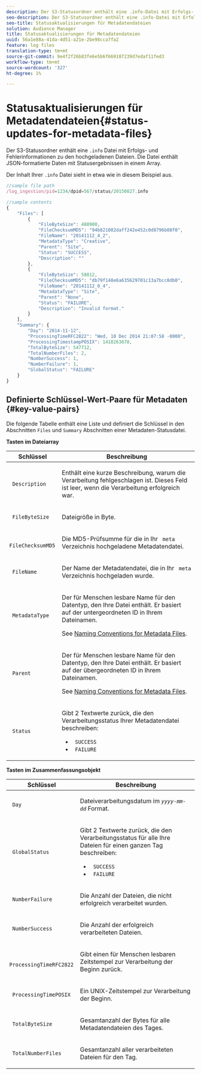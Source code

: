 ```yaml
---
description: Der S3-Statusordner enthält eine .info-Datei mit Erfolgs- und Fehlerinformationen zu den hochgeladenen Dateien. Die Datei enthält JSON-formatierte Daten mit Statusergebnissen in einem Array.
seo-description: Der S3-Statusordner enthält eine .info-Datei mit Erfolgs- und Fehlerinformationen zu den hochgeladenen Dateien. Die Datei enthält JSON-formatierte Daten mit Statusergebnissen in einem Array.
seo-title: Statusaktualisierungen für Metadatendateien
solution: Audience Manager
title: Statusaktualisierungen für Metadatendateien
uuid: 56a1e88a-41da-4d51-a21e-2be98cca7fa2
feature: log files
translation-type: tm+mt
source-git-commit: 9e4f2f26b83fe6e5b6f669107239d7edaf11fed3
workflow-type: tm+mt
source-wordcount: '327'
ht-degree: 1%

---
```



# Statusaktualisierungen für Metadatendateien{#status-updates-for-metadata-files}

Der S3-Statusordner enthält eine `.info` Datei mit Erfolgs- und Fehlerinformationen zu den hochgeladenen Dateien. Die Datei enthält JSON-formatierte Daten mit Statusergebnissen in einem Array.

Der Inhalt Ihrer `.info` Datei sieht in etwa wie in diesem Beispiel aus.

```js
//sample file path
/log_ingestion/pid=1234/dpid=567/status/20150827.info

//sample contents
{
    "Files": [
        {
            "FileByteSize": 488900,
            "FileChecksumMD5": "94b821082daff242e452c0d8796b08f0",
            "FileName": "20141112_4_2",
            "MetadataType": "Creative",
            "Parent": "Site",
            "Status": "SUCCESS",
            "Description": ""
        },
        {
            "FileByteSize": 58812,
            "FileChecksumMD5": "db79f148e6a635629701c13a7bcc8db0",
            "FileName": "20141112_0_4",
            "MetadataType": "Site",
            "Parent": "None",
            "Status": "FAILURE",
            "Description": "Invalid format."
        }
    ],
    "Summary": {
        "Day": "2014-11-12",
        "ProcessingTimeRFC2822": "Wed, 10 Dec 2014 21:07:58 -0000",
        "ProcessingTimestampPOSIX": 1418263678,
        "TotalByteSize": 547712,
        "TotalNumberFiles": 2,
        "NumberSuccess": 1,
        "NumberFailure": 1,
        "GlobalStatus": "FAILURE"
    }
}
```

## Definierte Schlüssel-Wert-Paare für Metadaten {#key-value-pairs}

Die folgende Tabelle enthält eine Liste und definiert die Schlüssel in den Abschnitten `Files` und `Summary` Abschnitten einer Metadaten-Statusdatei.

**Tasten im Dateiarray**

<table id="table_BF23C032FEFA446282E9364E85BE8C9F"> 
 <thead> 
  <tr> 
   <th colname="col1" class="entry"> Schlüssel </th> 
   <th colname="col2" class="entry"> Beschreibung </th> 
  </tr> 
 </thead>
 <tbody> 
  <tr> 
   <td colname="col1"> <p> <code> Description</code> </p> </td> 
   <td colname="col2"> <p>Enthält eine kurze Beschreibung, warum die Verarbeitung fehlgeschlagen ist. Dieses Feld ist leer, wenn die Verarbeitung erfolgreich war. </p> </td> 
  </tr> 
  <tr> 
   <td colname="col1"> <p> <code> FileByteSize</code> </p> </td> 
   <td colname="col2"> <p>Dateigröße in Byte. </p> </td> 
  </tr> 
  <tr> 
   <td colname="col1"> <p> <code> FileChecksumMD5</code> </p> </td> 
   <td colname="col2"> <p>Die MD5-Prüfsumme für die in Ihr <code> meta</code> Verzeichnis hochgeladene Metadatendatei. </p> </td> 
  </tr> 
  <tr> 
   <td colname="col1"> <p> <code> FileName</code> </p> </td> 
   <td colname="col2"> <p>Der Name der Metadatendatei, die in Ihr <code> meta</code> Verzeichnis hochgeladen wurde. </p> </td> 
  </tr> 
  <tr> 
   <td colname="col1"> <p> <code> MetadataType</code> </p> </td> 
   <td colname="col2"> <p>Der für Menschen lesbare Name für den Datentyp, den Ihre Datei enthält. Er basiert auf der untergeordneten ID in Ihrem Dateinamen. </p> <p>See <a href="../../../reporting/audience-optimization-reports/metadata-files-intro/metadata-file-names.md"> Naming Conventions for Metadata Files</a>. </p> </td> 
  </tr> 
  <tr> 
   <td colname="col1"> <p> <code> Parent</code> </p> </td> 
   <td colname="col2"> <p>Der für Menschen lesbare Name für den Datentyp, den Ihre Datei enthält. Er basiert auf der übergeordneten ID in Ihrem Dateinamen. </p> <p>See <a href="../../../reporting/audience-optimization-reports/metadata-files-intro/metadata-file-names.md"> Naming Conventions for Metadata Files</a>. </p> </td> 
  </tr> 
  <tr> 
   <td colname="col1"> <p> <code> Status</code> </p> </td> 
   <td colname="col2"> <p>Gibt 2 Textwerte zurück, die den Verarbeitungsstatus Ihrer Metadatendatei beschreiben: </p> 
    <ul id="ul_3814EBB6B42B4EB294B1ABA5782190B6"> 
     <li id="li_92AAECE7E9A44B1193A1D93ABBCE46B0"> <code> SUCCESS</code> </li> 
     <li id="li_3109F4E254374117A89CB989F221CB18"> <code> FAILURE</code> </li> 
    </ul> </td> 
  </tr> 
 </tbody> 
</table>

**Tasten im Zusammenfassungsobjekt**

<table id="table_C765A0CDBAA14A2FB5E0D38BDD1D292A"> 
 <thead> 
  <tr> 
   <th colname="col1" class="entry"> Schlüssel </th> 
   <th colname="col2" class="entry"> Beschreibung </th> 
  </tr> 
 </thead>
 <tbody> 
  <tr> 
   <td colname="col1"> <p> <code> Day</code> </p> </td> 
   <td colname="col2"> <p>Dateiverarbeitungsdatum im <code><i>yyyy-mm-dd</i></code> Format. </p> </td> 
  </tr> 
  <tr> 
   <td colname="col1"> <p> <code> GlobalStatus</code> </p> </td> 
   <td colname="col2"> <p>Gibt 2 Textwerte zurück, die den Verarbeitungsstatus für alle Ihre Dateien für einen ganzen Tag beschreiben: </p> 
    <ul id="ul_3FC092CA043A486C9C79FECF71FAF8FB"> 
     <li id="li_754B32D8267D44BBBD6EC354C459C566"> <code> SUCCESS</code> </li> 
     <li id="li_8B64E39C80424AC2B95DF9B53D62864E"> <code> FAILURE</code> </li> 
    </ul> </td> 
  </tr> 
  <tr> 
   <td colname="col1"> <p> <code> NumberFailure</code> </p> </td> 
   <td colname="col2"> <p>Die Anzahl der Dateien, die nicht erfolgreich verarbeitet wurden. </p> </td> 
  </tr> 
  <tr> 
   <td colname="col1"> <p> <code> NumberSuccess</code> </p> </td> 
   <td colname="col2"> <p>Die Anzahl der erfolgreich verarbeiteten Dateien. </p> </td> 
  </tr> 
  <tr> 
   <td colname="col1"> <p> <code> ProcessingTimeRFC2822</code> </p> </td> 
   <td colname="col2"> <p>Gibt einen für Menschen lesbaren Zeitstempel zur Verarbeitung der Beginn zurück. </p> </td> 
  </tr> 
  <tr> 
   <td colname="col1"> <p> <code> ProcessingTimePOSIX</code> </p> </td> 
   <td colname="col2"> <p>Ein UNIX-Zeitstempel zur Verarbeitung der Beginn. </p> </td> 
  </tr> 
  <tr> 
   <td colname="col1"> <p> <code> TotalByteSize</code> </p> </td> 
   <td colname="col2"> <p>Gesamtanzahl der Bytes für alle Metadatendateien des Tages. </p> </td> 
  </tr> 
  <tr> 
   <td colname="col1"> <p> <code> TotalNumberFiles</code> </p> </td> 
   <td colname="col2"> <p>Gesamtanzahl aller verarbeiteten Dateien für den Tag. </p> </td> 
  </tr> 
 </tbody> 
</table>
